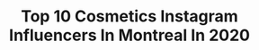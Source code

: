 ---
title: Top 10 Cosmetics Instagram Influencers In Montreal In 2020
description: >-
  Find top cosmetics Instagram influencers in Montreal in 2020. Most popular hashtags: #cosmetics #giveaway #quebec #coronavirus.
platform: Instagram
profiles:
  - username: "goldenbeauty_xo"
    fullname: >-
      Montreal Beauty Blogger ✨
    location: "Canada"
    followers: 4792
    engagement: 1414
    commentsToLikes: 0.334194
    id: ck8t2jgyezqav0j78ulh5rweh
    verified: false
    hashtags: "#tiktokhits, #igbeauty, #gloss, #tartecosmetics"
  - username: "karinestmichel_"
    fullname: >-
      KARINE ST-MICHEL
    location: "Canada"
    followers: 108422
    engagement: 215
    commentsToLikes: 0.056905
    id: ck6u5egnz960v0j714frs0glo
    verified: true
    hashtags: "#yogi, #relax, #bordercollie, #restechezvous"
  - username: "florencemrtl"
    fullname: >-
      FLORENCE MARTEL
    location: "Canada"
    followers: 6413
    engagement: 1242
    commentsToLikes: 0.272789
    id: ckapbmk5g0gfp0i7814gcjzli
    verified: false
    hashtags: "#spring, #moods, #skincare, #achatlocal"
  - username: "diutoajoku"
    fullname: >-
      Diuto Ajoku (리아)
    location: "Canada"
    followers: 25251
    engagement: 2557
    commentsToLikes: 0.043601
    id: ck6u0t4yihm150j713a6z3doq
    verified: false
    hashtags: "#boredinthehouse, #thriftedclothes, #selfisolating, #thriftyfashion"
  - username: "victoriagravel"
    fullname: >-
      Victoria
    location: "Canada"
    followers: 5571
    engagement: 802
    commentsToLikes: 0.023626
    id: ck5zqts9tv9z20i14m3cchho2
    verified: false
    hashtags: "#getnastygal"
  - username: "sanssoleil"
    fullname: >-
      MONTREAL MAKEUP ARTIST
    location: "Canada"
    followers: 2476
    engagement: 1438
    commentsToLikes: 0.617486
    id: ckaoyexbrh8dn0i788vkl7fm8
    verified: false
    hashtags: "#supportlocal, #weddingmakeup, #makeupgiveaway, #mualife"
  - username: "libartystudios"
    fullname: >-
      Libarty®
    location: "Canada"
    followers: 33191
    engagement: 208
    commentsToLikes: 0.039401
    id: ck15pthubzjl50i19tb6zunu7
    verified: false
    hashtags: "#maleportrait, #montreal, #model, #fujifilmxt3"
  - username: "shanzeyl"
    fullname: >-
      Shanzeyl
    location: "Canada"
    followers: 5680
    engagement: 946
    commentsToLikes: 0.212297
    id: ck6014byzeta20i14aomerlpt
    verified: false
    hashtags: "#excellence, #abhloosehighlighter, #sultryxteamabh, #cashgiveaway"
  - username: "luxelipstudio"
    fullname: >-
      Luxe Lip Studio | Lip Blush ˙💋
    location: "Canada"
    followers: 6094
    engagement: 1220
    commentsToLikes: 0.266963
    id: ckapam6ukwnv90i7895iwpifp
    verified: false
    hashtags: "#tinadavieslipblush, #iloveinklips"
  - username: "starrlygladue"
    fullname: >-
      
    location: "Canada"
    followers: 49887
    engagement: 147
    commentsToLikes: 0.047582
    id: ck5zmvri0nb1j0i142b8vpaje
    verified: false
    hashtags: "#karlkani, #kaniontherun, #minicontroversypalette"
---
